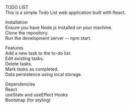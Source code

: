 TODO LIST <br>
This is a simple Todo List web application built with React.

Installation<br>
Ensure you have Node.js installed on your machine.<br>
Clone the repository.<br>
Run the development server -- npm start.<br>

Features<br>
Add a new task to the to-do list.<br>
Edit existing tasks.<br>
Delete tasks.<br>
Mark tasks as completed.<br>
Data persistence using local storage.<br>

Dependencies<br>
React<br>
useState and useEffect Hooks<br>
Bootstrap (for styling)
